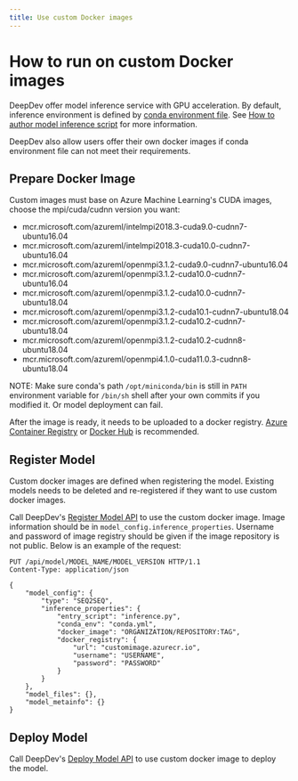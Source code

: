 ```yaml
---
title: Use custom Docker images
---
```


# How to run on custom Docker images

DeepDev offer model inference service with GPU acceleration. By default, inference environment is defined by [conda environment file](https://conda.io/projects/conda/en/latest/user-guide/tasks/manage-environments.html#sharing-an-environment). See [How to author model inference script](../02%20-%20Register%20Models/01-author-inference-script.md#how-to-author-model-inference-environment-file) for more information.

DeepDev also allow users offer their own docker images if conda environment file can not meet their requirements.

## Prepare Docker Image

Custom images must base on Azure Machine Learning's CUDA images, choose the mpi/cuda/cudnn version you want:
- mcr.microsoft.com/azureml/intelmpi2018.3-cuda9.0-cudnn7-ubuntu16.04
- mcr.microsoft.com/azureml/intelmpi2018.3-cuda10.0-cudnn7-ubuntu16.04
- mcr.microsoft.com/azureml/openmpi3.1.2-cuda9.0-cudnn7-ubuntu16.04
- mcr.microsoft.com/azureml/openmpi3.1.2-cuda10.0-cudnn7-ubuntu16.04
- mcr.microsoft.com/azureml/openmpi3.1.2-cuda10.0-cudnn7-ubuntu18.04
- mcr.microsoft.com/azureml/openmpi3.1.2-cuda10.1-cudnn7-ubuntu18.04
- mcr.microsoft.com/azureml/openmpi3.1.2-cuda10.2-cudnn7-ubuntu18.04
- mcr.microsoft.com/azureml/openmpi3.1.2-cuda10.2-cudnn8-ubuntu18.04
- mcr.microsoft.com/azureml/openmpi4.1.0-cuda11.0.3-cudnn8-ubuntu18.04

NOTE: Make sure conda's path `/opt/miniconda/bin` is still in `PATH` environment variable for `/bin/sh` shell after your own commits if you modified it. Or model deployment can fail.

After the image is ready, it needs to be uploaded to a docker registry. [Azure Container Registry](https://azure.microsoft.com/en-us/services/container-registry/) or [Docker Hub](https://hub.docker.com/) is recommended.

## Register Model

<!-- Maybe we want to let users modify models to change/add custom docker images in future. -->
Custom docker images are defined when registering the model. Existing models needs to be deleted and re-registered if they want to use custom docker images.

Call DeepDev's [Register Model API](../../api/index.yml#tag--Model) to use the custom docker image. Image information should be in `model_config.inference_properties`. Username and password of image registry should be given if the image repository is not public. Below is an example of the request:

``` HTTP
PUT /api/model/MODEL_NAME/MODEL_VERSION HTTP/1.1
Content-Type: application/json

{
    "model_config": {
        "type": "SEQ2SEQ",
        "inference_properties": {
            "entry_script": "inference.py",
            "conda_env": "conda.yml",
            "docker_image": "ORGANIZATION/REPOSITORY:TAG",
            "docker_registry": {
                "url": "customimage.azurecr.io",
                "username": "USERNAME",
                "password": "PASSWORD"
            }
        }
    },
    "model_files": {},
    "model_metainfo": {}
}
```

## Deploy Model

Call DeepDev's [Deploy Model API](../../api/index.yml#tag--Deployment) to use custom docker image to deploy the model.
